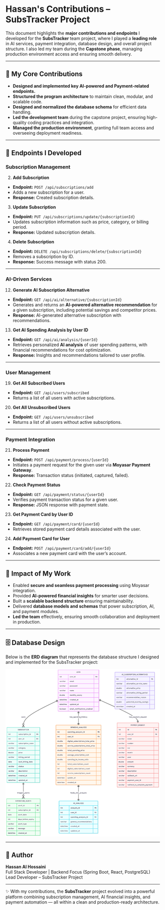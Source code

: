 # Hassan's Contributions – SubsTracker Project

This document highlights the **major contributions and endpoints** I developed for the **SubsTracker** team project, where I played a **leading role** in AI services, payment integration, database design, and overall project structure. I also led my team during the **Capstone phase**, managing production environment access and ensuring smooth delivery.

---

## 🚀 My Core Contributions
- **Designed and implemented key AI-powered and Payment-related endpoints.**
- **Structured the program architecture** to maintain clean, modular, and scalable code.
- **Designed and normalized the database schema** for efficient data handling.
- **Led the development team** during the capstone project, ensuring high-quality coding practices and integration.
- **Managed the production environment**, granting full team access and overseeing deployment readiness.

---

## 📌 Endpoints I Developed

### Subscription Management
2. **Add Subscription**
- **Endpoint:** `POST /api/subscriptions/add`
- Adds a new subscription for a user.
- **Response:** Created subscription details.

3. **Update Subscription**
- **Endpoint:** `PUT /api/subscriptions/update/{subscriptionId}`
- Updates subscription information such as price, category, or billing period.
- **Response:** Updated subscription details.

4. **Delete Subscription**
- **Endpoint:** `DELETE /api/subscriptions/delete/{subscriptionId}`
- Removes a subscription by ID.
- **Response:** Success message with status 200.

---

### AI-Driven Services
12. **Generate AI Subscription Alternative**
- **Endpoint:** `GET /api/ai/alternative/{subscriptionId}`
- Generates and returns an **AI-powered alternative recommendation** for a given subscription, including potential savings and competitor prices.
- **Response:** AI-generated alternative subscription with recommendations.

13. **Get AI Spending Analysis by User ID**
- **Endpoint:** `GET /api/ai/analysis/{userId}`
- Retrieves personalized **AI analysis** of user spending patterns, with financial recommendations for cost optimization.
- **Response:** Insights and recommendations tailored to user profile.

---

### User Management
19. **Get All Subscribed Users**
- **Endpoint:** `GET /api/users/subscribed`
- Returns a list of all users with active subscriptions.

20. **Get All Unsubscribed Users**
- **Endpoint:** `GET /api/users/unsubscribed`
- Returns a list of all users without active subscriptions.

---

### Payment Integration
21. **Process Payment**
- **Endpoint:** `POST /api/payment/process/{userId}`
- Initiates a payment request for the given user via **Moyasar Payment Gateway**.
- **Response:** Transaction status (initiated, captured, failed).

22. **Check Payment Status**
- **Endpoint:** `GET /api/payment/status/{userId}`
- Verifies payment transaction status for a given user.
- **Response:** JSON response with payment state.

23. **Get Payment Card by User ID**
- **Endpoint:** `GET /api/payment/card/{userId}`
- Retrieves stored payment card details associated with the user.

24. **Add Payment Card for User**
- **Endpoint:** `POST /api/payment/card/add/{userId}`
- Associates a new payment card with the user’s account.

---

## 🎯 Impact of My Work
- Enabled **secure and seamless payment processing** using Moyasar integration.
- Provided **AI-powered financial insights** for smarter user decisions.
- Built a **scalable backend structure** ensuring maintainability.
- Delivered **database models and schemas** that power subscription, AI, and payment modules.
- **Led the team** effectively, ensuring smooth collaboration and deployment in production.

---

## 🗄️ Database Design

Below is the **ERD diagram** that represents the database structure I designed and implemented for the SubsTracker project:

![Database Design](Untitled%20diagram%20_%20Mermaid%20Chart-2025-08-23-010749.png)

---

## 👤 Author
**Hassan Al Hossaini**  
Full Stack Developer | Backend Focus (Spring Boot, React, PostgreSQL)  
Lead Developer – SubsTracker Project

---

✨ With my contributions, the **SubsTracker** project evolved into a powerful platform combining subscription management, AI financial insights, and payment automation — all within a clean and production-ready architecture.
